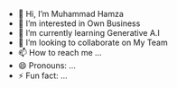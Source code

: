 - 👋 Hi, I’m Muhammad Hamza
- 👀 I’m interested in Own Business 
- 🌱 I’m currently learning Generative A.I
- 💞️ I’m looking to collaborate on My Team
- 📫 How to reach me ...
- 😄 Pronouns: ...
- ⚡ Fun fact: ...

<!---
MuhammadHamza524727/MuhammadHamza524727 is a ✨ special ✨ repository because its `README.md` (this file) appears on your GitHub profile.
You can click the Preview link to take a look at your changes.
--->
